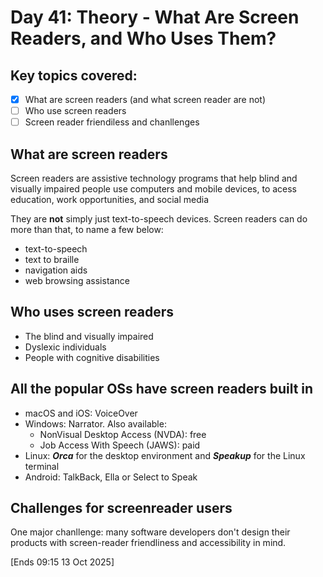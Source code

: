 # Day 41: Theory - What Are Screen Readers, and Who Uses Them?

## Key topics covered:
- [x] What are screen readers (and what screen reader are not)
- [ ] Who use screen readers
- [ ] Screen reader friendiless and chanllenges

## What are screen readers
Screen readers are assistive technology programs that help blind and visually impaired people use computers and mobile devices, to acess education, work opportunities, and social media

They are **not** simply just text-to-speech devices. Screen readers can do more than that, to name a few below:
- text-to-speech
- text to braille
- navigation aids
- web browsing assistance

## Who uses screen readers
- The blind and visually impaired
- Dyslexic individuals
- People with cognitive disabilities

## All the popular OSs have screen readers built in
- macOS and iOS: VoiceOver
- Windows: Narrator. Also available:
  - NonVisual Desktop Access (NVDA): free
  - Job Access With Speech (JAWS): paid
- Linux: ***Orca*** for the desktop environment and ***Speakup*** for the Linux terminal
- Android: TalkBack, Ella or Select to Speak

## Challenges for screenreader users
One major chanllenge: many software developers don't design their products with screen-reader friendliness and accessibility in mind.

[Ends 09:15 13 Oct 2025]
